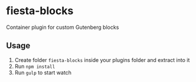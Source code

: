 # fiesta-blocks
Container plugin for custom Gutenberg blocks

## Usage

1. Create folder `fiesta-blocks` inside your plugins folder and extract into it
2. Run `npm install`
3. Run `gulp` to start watch
